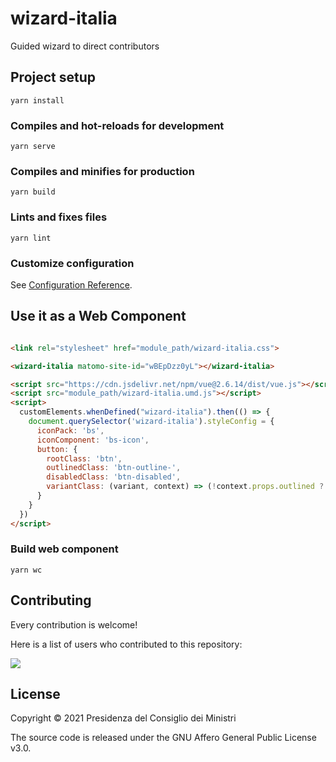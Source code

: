 <!-- markdownlint-disable no-inline-html -->

# wizard-italia

Guided wizard to direct contributors

## Project setup

```shell
yarn install
```

### Compiles and hot-reloads for development

```shell
yarn serve
```

### Compiles and minifies for production

```shell
yarn build
```

### Lints and fixes files

```shell
yarn lint
```

### Customize configuration

See [Configuration Reference](https://cli.vuejs.org/config/).

## Use it as a Web Component
```html

<link rel="stylesheet" href="module_path/wizard-italia.css">

<wizard-italia matomo-site-id="wBEpDzz0yL"></wizard-italia>

<script src="https://cdn.jsdelivr.net/npm/vue@2.6.14/dist/vue.js"></script>
<script src="module_path/wizard-italia.umd.js"></script>
<script>
  customElements.whenDefined("wizard-italia").then(() => {
    document.querySelector('wizard-italia').styleConfig = {
      iconPack: 'bs',
      iconComponent: 'bs-icon',
      button: {
        rootClass: 'btn',
        outlinedClass: 'btn-outline-',
        disabledClass: 'btn-disabled',
        variantClass: (variant, context) => (!context.props.outlined ? `btn-${variant}` : ''),
      }
    }
  })
</script>
```

### Build web component

```
yarn wc
```

## Contributing

Every contribution is welcome!

Here is a list of users who contributed to this repository:

<a href="https://github.com/italia/wizard-italia/graphs/contributors">
  <img src="https://contributors-img.web.app/image?repo=italia/wizard-italia" />
</a>

## License

Copyright © 2021 Presidenza del Consiglio dei Ministri

The source code is released under the GNU Affero General Public License
v3.0.
